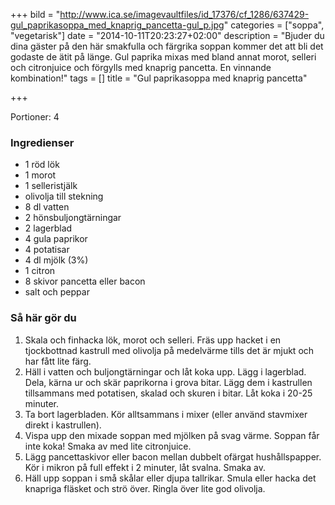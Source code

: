 +++
bild = "http://www.ica.se/imagevaultfiles/id_17376/cf_1286/637429-gul_paprikasoppa_med_knaprig_pancetta-gul_p.jpg"
categories = ["soppa", "vegetarisk"]
date = "2014-10-11T20:23:27+02:00"
description = "Bjuder du dina gäster på den här smakfulla och färgrika soppan kommer det att bli det godaste de ätit på länge. Gul paprika mixas med bland annat morot, selleri och citronjuice och förgylls med knaprig pancetta. En vinnande kombination!"
tags = []
title = "Gul paprikasoppa med knaprig pancetta"

+++

<span class="glyphicon glyphicon-cutlery"></span> Portioner: 4

### Ingredienser
- 1 röd lök
- 1 morot
- 1 selleristjälk
- olivolja till stekning
- 8 dl vatten
- 2 hönsbuljongtärningar
- 2 lagerblad
- 4 gula paprikor
- 4 potatisar
- 4 dl mjölk (3%)
- 1 citron
- 8 skivor pancetta eller bacon
- salt och peppar


### Så här gör du
1. Skala och finhacka lök, morot och selleri. Fräs upp hacket i en tjockbottnad kastrull med olivolja på medelvärme tills det är mjukt och har fått lite färg.
1. Häll i vatten och buljongtärningar och låt koka upp. Lägg i lagerblad. Dela, kärna ur och skär paprikorna i grova bitar. Lägg dem i kastrullen tillsammans med potatisen, skalad och skuren i bitar. Låt koka i 20-25 minuter.
1. Ta bort lagerbladen. Kör alltsammans i mixer (eller använd stavmixer direkt i kastrullen).
1. Vispa upp den mixade soppan med mjölken på svag värme. Soppan får inte koka! Smaka av med lite citronjuice.
1. Lägg pancettaskivor eller bacon mellan dubbelt ofärgat hushållspapper. Kör i mikron på full effekt i 2 minuter, låt svalna. Smaka av.
1. Häll upp soppan i små skålar eller djupa tallrikar. Smula eller hacka det knapriga fläsket och strö över. Ringla över lite god olivolja.
